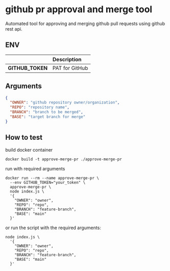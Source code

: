 <!-- markdownlint-disable MD041 -->
<!-- markdownlint-disable MD033 -->
<!-- markdownlint-disable MD028 -->

<!-- PROJECT SHIELDS -->
<!--
*** I'm using markdown "reference style" links for readability.
*** Reference links are enclosed in brackets [ ] instead of parentheses ( ).
*** See the bottom of this document for the declaration of the reference variables
*** for contributors-url, forks-url, etc. This is an optional, concise syntax you may use.
*** https://www.markdownguide.org/basic-syntax/#reference-style-links
-->

# github pr approval and merge tool

Automated tool for approving and merging github pull requests using github rest api.

## ENV

|                  | Description    |
| :--------------- | :------------- |
| **GITHUB_TOKEN** | PAT for GitHub |

## Arguments

```json
{
  "OWNER": "github repository owner/organization",
  "REPO": "repository name",
  "BRANCH": "branch to be merged",
  "BASE": "target branch for merge"
}
```

## How to test

build docker container

```shell
docker build -t approve-merge-pr ./approve-merge-pr
```

run with required arguments

```shell
docker run --rm --name approve-merge-pr \
  --env GITHUB_TOKEN="your_token" \
  approve-merge-pr \
  node index.js \
  '{
    "OWNER": "owner",
    "REPO": "repo",
    "BRANCH": "feature-branch",
    "BASE": "main"
  }'
```

or run the script with the required arguments:

```shell
node index.js \
  '{
    "OWNER": "owner",
    "REPO": "repo",
    "BRANCH": "feature-branch",
    "BASE": "main"
  }'
```

<!-- MARKDOWN LINKS & IMAGES -->
<!-- https://www.markdownguide.org/basic-syntax/#reference-style-links -->

<!-- Links -->

<!-- TBD -->

<!-- Badges -->

<!-- TBD -->
